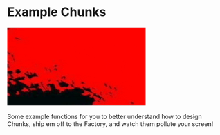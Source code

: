 # Example Chunks
![Gif](widget.gif)

Some example functions for you to better understand how to design Chunks, ship em off to the Factory, and watch them pollute your screen!
